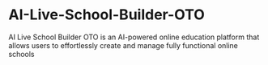 # AI-Live-School-Builder-OTO
AI Live School Builder OTO is an AI-powered online education platform that allows users to effortlessly create and manage fully functional online schools

